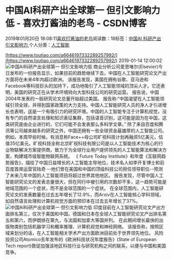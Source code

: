 
# 中国AI科研产出全球第一 但引文影响力低 - 喜欢打酱油的老鸟 - CSDN博客


2019年01月20日 18:08:11[喜欢打酱油的老鸟](https://me.csdn.net/weixin_42137700)阅读数：18标签：[中国AI																](https://so.csdn.net/so/search/s.do?q=中国AI&t=blog)[科研产出																](https://so.csdn.net/so/search/s.do?q=科研产出&t=blog)[引文影响力																](https://so.csdn.net/so/search/s.do?q=引文影响力&t=blog)[
							](https://so.csdn.net/so/search/s.do?q=科研产出&t=blog)[
																					](https://so.csdn.net/so/search/s.do?q=中国AI&t=blog)个人分类：[人工智能																](https://blog.csdn.net/weixin_42137700/article/category/7820233)
[
																								](https://so.csdn.net/so/search/s.do?q=中国AI&t=blog)


[https://www.toutiao.com/a6646197332289257992/](https://www.toutiao.com/a6646197332289257992/)
2019-01-14 12:00:02
![中国AI科研产出全球第一 但引文影响力低](http://p9.pstatp.com/large/pgc-image/c1d3d0eb90b5434c9e94c684ff76a82d)
商业分析公司爱思唯尔(Elsevier)今日发布的一份报告显示，如果目前的趋势继续下去，中国在人工智能研究论文产出方面将在未来4年内超过欧洲。
该报告发现，美国在拥有谷歌、亚马逊和Facebook等科技巨头的加持下，成功地吸引了人工智能领域的顶尖人才。它还表明，美国的研究正在从学术环境转向大型科技公司的研究运营。
报告说，中国2004年发表的一般研究论文总量开始超过美国。
报告称:“中国渴望在人工智能领域引领全球，并得到国家政策的大力支持。中国人工智能研究人员的净人才引进增长也表明，这是一个有吸引力的研究环境。中国的人工智能专注于计算机视觉，没有专门的自然语言处理和知识表征集群，包括语音识别，这可能是因为在中国，这类研究是由企业进行的，它们可能不会发表那么多科学文章。”
除了来自百度和腾讯等公司越来越多的研究之外，中国还拥有一些全球资金最雄厚的人工智能公司。
例如，本周早些时候，有消息称Face++母公司旷视科技计划再融资5亿美元，估值35亿美元。旷视科技全称北京旷视科技有限公司是以人工智能技术为核心的行业物联解决方案提供商，致力于为全球行业用户提供领先的人工智能算法和解决方案，构建城市级智能物联网系统。
《 Future Today Institute》和年度《互联网趋势报告》，描绘了中国日益增长的人工智能主导地位，技术名人如李开复博士和前百度首席运营官陆奇 --他们曾在美国和中国的顶级科技公司担任领导职位--预测了未来几年中国的人工智能项目将超过世界其他地区。
报告发现，尽管中国人工智能研究论文的发表总量很大，但在同行中被引用的次数却不多，这一趋势可能是地域范围的一个症状，而不是全球范围的一个症状。
在全球范围内，人工智能研究论文的发表数量在过去五年增长了12.9%，而Arxiv在人工智能核心学科领域，如自然语言处理和计算机视觉方面的预印本在过去五年增长了37%。
![中国AI科研产出全球第一 但引文影响力低](http://p1.pstatp.com/large/pgc-image/8524ef9b98604acb89c6e7b39c01bf2a)
印度目前在人工智能研究论文产出方面排名第三，仅次于美国和中国。德国和日本在全球人工智能研究论文产出排名第五和第六，而伊朗排在第九，与法国和加拿大等国并列。
在此期间增长最快的出版物类别包括机器学习和概率推理、计算机视觉和神经网络。
该报告称，按照区域来划分的话，在人工智能相关学术产出方面欧洲目前处于世界领先地位。
风险投资公司Atomico去年发布的《欧洲科技状况年度报告》(State of European Tech report)敦促加强该地区科技行业与研究机构之间的联系，以便与中国和美国竞争。

